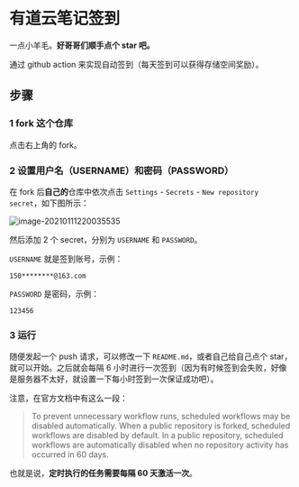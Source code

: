 # 有道云笔记签到

一点小羊毛。**好哥哥们顺手点个 star 吧。**

通过 github action 来实现自动签到（每天签到可以获得存储空间奖励）。

## 步骤

### 1 fork 这个仓库

点击右上角的 fork。

### 2 设置用户名（USERNAME）和密码（PASSWORD）

在 fork 后**自己的**仓库中依次点击 `Settings` - `Secrets` - `New repository secret`，如下图所示：

![image-20210111220035535](README.assets/image-20210111220035535.png)

然后添加 2 个 secret，分别为 `USERNAME` 和 `PASSWORD`。

`USERNAME` 就是签到账号，示例：

```text
150********@163.com
```

`PASSWORD` 是密码，示例：

```text
123456
```

### 3 运行

随便发起一个 push 请求，可以修改一下 `README.md`，或者自己给自己点个 star，就可以开始。之后就会每隔 6 小时进行一次签到（因为有时候签到会失败，好像是服务器不太好，就设置一下每小时签到一次保证成功吧）。

注意，在官方文档中有这么一段：

> To prevent unnecessary workflow runs, scheduled workflows may be disabled automatically. When a public repository is forked, scheduled workflows are disabled by default. In a public repository, scheduled workflows are automatically disabled when no repository activity has occurred in 60 days.

也就是说，**定时执行的任务需要每隔 60 天激活一次**。

